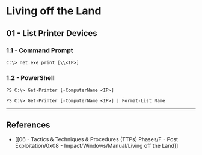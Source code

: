 # Living off the Land

## 01 - List Printer Devices

### 1.1 - Command Prompt

```
C:\> net.exe print [\\<IP>]
```

### 1.2 - PowerShell

```
PS C:\> Get-Printer [-ComputerName <IP>]

PS C:\> Get-Printer [-ComputerName <IP>] | Format-List Name
```

---
## References

- [[06 - Tactics & Techniques & Procedures (TTPs) Phases/F - Post Exploitation/0x08 - Impact/Windows/Manual/Living off the Land]]